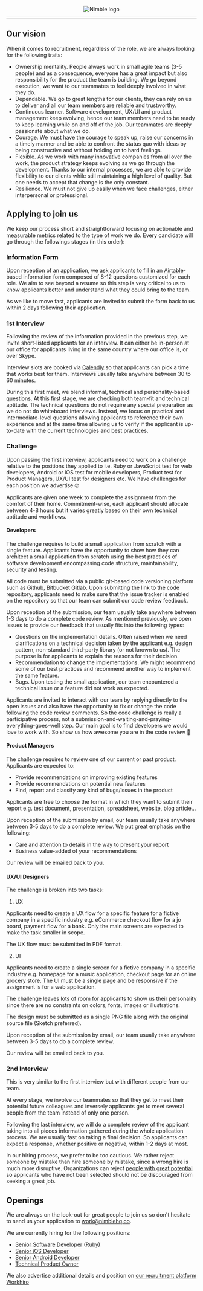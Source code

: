 <p align="center">
  <img alt="Nimble logo" src="https://assets.nimblehq.co/logo/light/logo-light-text-320.png" />
</p>

---

## Our vision

When it comes to recruitment, regardless of the role, we are always looking for the following traits:

* Ownership mentality. People always work in small agile teams (3-5 people) and as a consequence, everyone has a great 
impact but also responsibility for the product the team is building. We go beyond execution, we want to our teammates to 
feel deeply involved in what they do. 
* Dependable. We go to great lengths for our clients, they can rely on us to deliver and all our team members are reliable 
and trustworthy.
* Continuous learner. Software development, UX/UI and product management keep evolving, hence our team members need to 
be ready to keep learning while on and off of the job. Our teammates are deeply passionate about what we do.  
* Courage. We must have the courage to speak up, raise our concerns in a timely manner and be able to confront the status 
quo with ideas by being constructive and without holding on to hard feelings.
* Flexible. As we work with many innovative companies from all over the work, the product strategy keeps evolving as we
go through the development. Thanks to our internal processes, we are able to provide flexibility to our clients while still
maintaining a high level of quality. But one needs to accept that change is the only constant. 
* Resilience. We must not give up easily when we face challenges, either interpersonal or professional.

## Applying to join us

We keep our process short and straightforward focusing on actionable and measurable metrics related to the type of work 
we do. Every candidate will go through the followings stages (in this order):

### Information Form

Upon reception of an application, we ask applicants to fill in an [Airtable](https://airtable.com/)-based information form 
composed of 8-12 questions customized for each role. We aim to see beyond a resume so this step is very critical to us to 
know applicants better and understand what they could bring to the team.

As we like to move fast, applicants are invited to submit the form back to us within 2 days following their application.

### 1st Interview

Following the review of the information provided in the previous step, we invite short-listed applicants for an interview. 
It can either be in-person at our office for applicants living in the same country where our office is, or over Skype.

Interview slots are booked via [Calendly](https://calendly.com/) so that applicants can pick a time that works best for 
them. Interviews usually take anywhere between 30 to 60 minutes.

During this first meet, we blend informal, technical and personality-based questions. At this first stage, we are checking 
both team-fit and technical aptitude. The technical questions do not require any special preparation as we do not do 
whiteboard interviews. Instead, we focus on practical and intermediate-level questions allowing applicants to reference 
their own experience and at the same time allowing us to verify if the applicant is up-to-date with the current technologies 
and best practices.  

### Challenge

Upon passing the first interview, applicants need to work on a challenge relative to the positions they applied to 
i.e. Ruby or JavaScript test for web developers, Android or iOS test for mobile developers, Product test for Product Managers, 
UX/UI test for designers etc. We have challenges for each position we advertise 🤓 

Applicants are given one week to complete the assignment from the comfort of their home. Commitment-wise, each applicant 
should allocate between 4-8 hours but it varies greatly based on their own technical aptitude and workflows. 

#### Developers

The challenge requires to build a small application from scratch with a single feature. Applicants have the opportunity 
to show how they can architect a small application from scratch using the best practices of software development encompassing 
code structure, maintainability, security and testing.

All code must be submitted via a public git-based code versioning platform such as Github, Bitbucket Gitlab. Upon submitting 
the link to the code repository, applicants need to make sure that the issue tracker is enabled on the repository so that 
our team can submit our code review feedback. 

Upon reception of the submission, our team usually take anywhere between 1-3 days to do a complete code review. As mentioned 
previously, we open issues to provide our feedback that usually fits into the following types: 

* Questions on the implementation details. Often raised when we need clarifications on a technical decision taken by the 
applicant e.g. design pattern, non-standard third-party library (or not known to us). The purpose is for applicants to 
explain the reasons for their decision. 
* Recommendation to change the implementations. We might recommend some of our best practices and recommend another way 
to implement the same feature.
* Bugs. Upon testing the small application, our team encountered a technical issue or a feature did not work as expected.

Applicants are invited to interact with our team by replying directly to the open issues and also have the opportunity to
fix or change the code following the code review comments. So the code challenge is really a participative process, not 
a submission-and-waiting-and-praying-everything-goes-well step. Our main goal is to find developers we would love to work 
with. So show us how awesome you are in the code review 💪

#### Product Managers

The challenge requires to review one of our current or past product. Applicants are expected to:

* Provide recommendations on improving existing features
* Provide recommendations on potential new features 
* Find, report and classify any kind of bugs/issues in the product

Applicants are free to choose the format in which they want to submit their report e.g. test document, presentation, 
spreadsheet, website, blog article...

Upon reception of the submission by email, our team usually take anywhere between 3-5 days to do a complete review. We 
put great emphasis on the following:

* Care and attention to details in the way to present your report
* Business value-added of your recommendations

Our review will be emailed back to you.

#### UX/UI Designers

The challenge is broken into two tasks:

1. UX

Applicants need to create a UX flow for a specific feature for a fictive company in a specific industry e.g. eCommerce 
checkout flow for a jo board, payment flow for a bank. Only the main screens are expected to make the task smaller in scope.

The UX flow must be submitted in PDF format.

2. UI

Applicants need to create a single screen for a fictive company in a specific industry e.g. homepage for a music application,
checkout page for an online grocery store. The UI must be a single page and be responsive if the assignment is for a web 
application. 

The challenge leaves lots of room for applicants to show us their personality since there are no constraints on colors, 
fonts, images or illustrations.

The design must be submitted as a single PNG file along with the original source file (Sketch preferred).

Upon reception of the submission by email, our team usually take anywhere between 3-5 days to do a complete review.

Our review will be emailed back to you.

### 2nd Interview

This is very similar to the first interview but with different people from our team. 

At every stage, we involve our teammates so that they get to meet their potential future colleagues and inversely 
applicants get to meet several people from the team instead of only one person. 

Following the last interview, we will do a complete review of the applicant taking into all pieces information gathered 
during the whole application process. We are usually fast on taking a final decision. So applicants can expect a response,
whether positive or negative, within 1-2 days at most.

In our hiring process, we prefer to be too cautious. We rather reject someone by mistake than hire someone by mistake, since 
a wrong hire is much more disruptive. Organizations can reject [people with great potential](https://www.adweek.com/digital/whatsapp-facebook-twitter-brian-acton/) 
so applicants who have not been selected should not be discouraged from seeking a great job.

## Openings

We are always on the look-out for great people to join us so don't hesitate to send us your application to work@nimblehq.co. 

We are currently hiring for the following positions:

- [Senior Software Developer](openings/senior-software-developer.md) (Ruby)
- [Senior iOS Developer](openings/senior-ios-developer.md)
- [Senior Android Developer](openings/senior-android-developer.md)
- [Technical Product Owner](openings/technical-product-owner.md)

We also advertise additional details and position on [our recruitment platform Workhiro](http://workhiro.com/companies/nimble)
